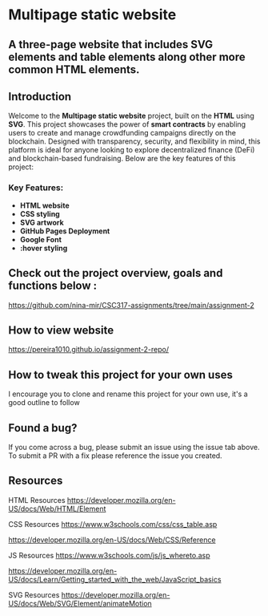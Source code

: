 # Multipage static website

## A three-page website that includes SVG elements and table elements along other more common HTML elements. 

## Introduction

Welcome to the **Multipage static website** project, built on the **HTML** using **SVG**. This project showcases the power of **smart contracts** by enabling users to create and manage crowdfunding campaigns directly on the blockchain. Designed with transparency, security, and flexibility in mind, this platform is ideal for anyone looking to explore decentralized finance (DeFi) and blockchain-based fundraising. Below are the key features of this project:

### Key Features:
- **HTML website**
- **CSS styling**
- **SVG artwork**
- **GitHub Pages Deployment**
- **Google Font**
- **:hover styling**

## Check out the project overview, goals and functions below :
https://github.com/nina-mir/CSC317-assignments/tree/main/assignment-2

## How to view website
https://pereira1010.github.io/assignment-2-repo/

## How to tweak this project for your own uses
I encourage you to clone and rename this project for your own use, it's a good outline to follow

## Found a bug?
If you come across a bug, please submit an issue using the issue tab above. To submit a PR with a fix please reference the issue you created.

## Resources
HTML Resources https://developer.mozilla.org/en-US/docs/Web/HTML/Element

CSS Resources https://www.w3schools.com/css/css_table.asp

https://developer.mozilla.org/en-US/docs/Web/CSS/Reference

JS Resources https://www.w3schools.com/js/js_whereto.asp

https://developer.mozilla.org/en-US/docs/Learn/Getting_started_with_the_web/JavaScript_basics

SVG Resources https://developer.mozilla.org/en-US/docs/Web/SVG/Element/animateMotion

